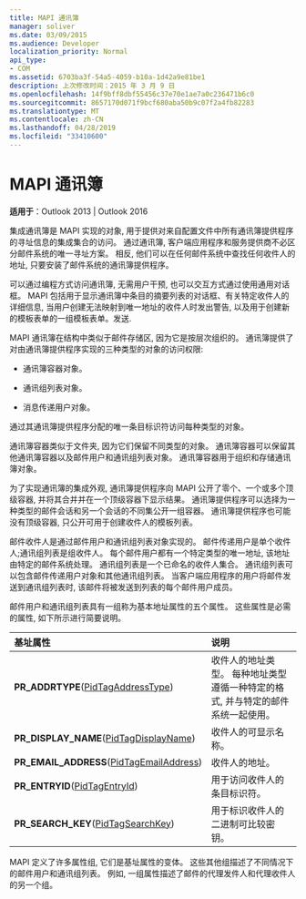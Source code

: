 ```yaml
---
title: MAPI 通讯簿
manager: soliver
ms.date: 03/09/2015
ms.audience: Developer
localization_priority: Normal
api_type:
- COM
ms.assetid: 6703ba3f-54a5-4059-b10a-1d42a9e81be1
description: 上次修改时间：2015 年 3 月 9 日
ms.openlocfilehash: 14f9bff8dbf55456c37e70e1ae7a0c236471b6c0
ms.sourcegitcommit: 8657170d071f9bcf680aba50b9c07f2a4fb82283
ms.translationtype: MT
ms.contentlocale: zh-CN
ms.lasthandoff: 04/28/2019
ms.locfileid: "33410600"
---
```

# <a name="mapi-address-book"></a>MAPI 通讯簿

  
  
**适用于**：Outlook 2013 | Outlook 2016 
  
集成通讯簿是 MAPI 实现的对象, 用于提供对来自配置文件中所有通讯簿提供程序的寻址信息的集成集合的访问。 通过通讯簿, 客户端应用程序和服务提供商不必区分邮件系统的唯一寻址方案。 相反, 他们可以在任何邮件系统中查找任何收件人的地址, 只要安装了邮件系统的通讯簿提供程序。
  
可以通过编程方式访问通讯簿, 无需用户干预, 也可以交互方式通过使用通用对话框。 MAPI 包括用于显示通讯簿中条目的摘要列表的对话框、有关特定收件人的详细信息, 当用户创建无法映射到唯一地址的收件人时发出警告, 以及用于创建新的模板表单的一组模板表单。发送.
  
MAPI 通讯簿在结构中类似于邮件存储区, 因为它是按层次组织的。 通讯簿提供了对由通讯簿提供程序实现的三种类型的对象的访问权限:
  
- 通讯簿容器对象。
    
- 通讯组列表对象。
    
- 消息传递用户对象。
    
通过其通讯簿提供程序分配的唯一条目标识符访问每种类型的对象。 
  
通讯簿容器类似于文件夹, 因为它们保留不同类型的对象。 通讯簿容器可以保留其他通讯簿容器以及邮件用户和通讯组列表对象。 通讯簿容器用于组织和存储通讯簿对象。
  
为了实现通讯簿的集成外观, 通讯簿提供程序向 MAPI 公开了零个、一个或多个顶级容器, 并将其合并并在一个顶级容器下显示结果。 通讯簿提供程序可以选择为一种类型的邮件会话和另一个会话的不同集公开一组容器。 通讯簿提供程序也可能没有顶级容器, 只公开可用于创建收件人的模板列表。
  
邮件收件人是通过邮件用户和通讯组列表对象实现的。 邮件传递用户是单个收件人;通讯组列表是组收件人。 每个邮件用户都有一个特定类型的唯一地址, 该地址由特定的邮件系统处理。 通讯组列表是一个已命名的收件人集合。 通讯组列表可以包含邮件传递用户对象和其他通讯组列表。 当客户端应用程序的用户将邮件发送到通讯组列表时, 该邮件将被发送到列表的每个邮件用户成员。 
  
邮件用户和通讯组列表具有一组称为基本地址属性的五个属性。 这些属性是必需的属性, 如下所示进行简要说明。
  
|**基址属性**|**说明**|
|:-----|:-----|
|**PR_ADDRTYPE**([PidTagAddressType](pidtagaddresstype-canonical-property.md))  <br/> |收件人的地址类型。 每种地址类型遵循一种特定的格式, 并与特定的邮件系统一起使用。  <br/> |
|**PR_DISPLAY_NAME**([PidTagDisplayName](pidtagdisplayname-canonical-property.md))  <br/> |收件人的可显示名称。  <br/> |
|**PR_EMAIL_ADDRESS**([PidTagEmailAddress](pidtagemailaddress-canonical-property.md))  <br/> |收件人的地址。  <br/> |
|**PR_ENTRYID**([PidTagEntryId](pidtagentryid-canonical-property.md))  <br/> |用于访问收件人的条目标识符。  <br/> |
|**PR_SEARCH_KEY**([PidTagSearchKey](pidtagsearchkey-canonical-property.md))  <br/> |用于标识收件人的二进制可比较密钥。  <br/> |
   
MAPI 定义了许多属性组, 它们是基址属性的变体。 这些其他组描述了不同情况下的邮件用户和通讯组列表。 例如, 一组属性描述了邮件的代理发件人和代理收件人的另一个组。
  

